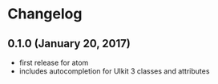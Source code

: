 # Changelog

## 0.1.0 (January 20, 2017)
  - first release for atom
  - includes autocompletion for UIkit 3 classes and attributes
